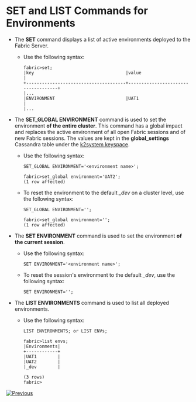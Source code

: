 # SET and LIST Commands for Environments

- The **SET** command displays a list of active environments deployed to the Fabric Server.

  - Use the following syntax:

    ~~~
    fabric>set;
    |key                                   |value                               |
    +--------------------------------------+------------------------------------+
    |...           
    |ENVIRONMENT                           |UAT1                                |
    |...
    ~~~

- The **SET_GLOBAL ENVIRONMENT** command is used to set the environment **of the entire cluster**. This command has a global impact and replaces the active environment of all open Fabric sessions and of new Fabric sessions. The values are kept in the **global_settings** Cassandra table under the [k2system keyspace](/articles/02_fabric_architecture/06_cassandra_keyspaces_for_fabric.md).

  - Use the following syntax:

    ~~~
    SET_GLOBAL ENVIRONMENT='<environment name>';
    
    fabric>set_global environment='UAT2';
    (1 row affected)
    ~~~
    
  - To reset the environment to the default *_dev* on a cluster level, use the following syntax:

    ~~~
    SET_GLOBAL ENVIRONMENT='';
    
    fabric>set_global environment='';
    (1 row affected)
    ~~~

- The **SET ENVIRONMENT** command is used to set the environment **of the current session**.

  - Use the following syntax:

    ~~~
    SET ENVIRONMENT='<environment name>';
    ~~~

  - To reset the session's environment to the default *_dev*, use the following syntax:

    ~~~
    SET ENVIRONMENT='';
    ~~~

* The **LIST ENVIRONMENTS** command is used to list all deployed environments.

  * Use the following syntax:

    ~~~
    LIST ENVIRONMENTS; or LIST ENVs;
    
    fabric>list envs;
    |Environments|
    +------------+
    |UAT1        |
    |UAT2        |
    |_dev        |
    
    (3 rows)
    fabric>
    ~~~

    



[![Previous](/articles/images/Previous.png)](04_offline_deployment.md)
